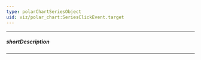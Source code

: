 ```yaml
---
type: polarChartSeriesObject
uid: viz/polar_chart:SeriesClickEvent.target
---
```

---
##### shortDescription
<!-- Description goes here -->

---
<!-- Description goes here -->
